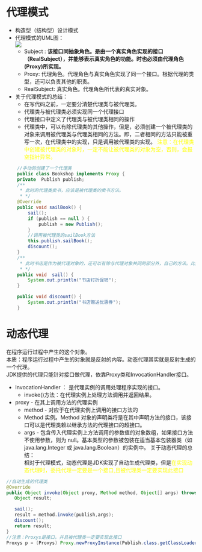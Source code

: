 # 代理模式  
+ 构造型（结构型）设计模式
+ 代理模式的UML图：  
    <img src="img/代理模式UML图.png">  
    + Subject : <b>该接口同抽象角色。是由一个真实角色实现的接口（RealSubject），并能够表示真实角色的功能。时也必须由代理角色(Proxy)所实现。</b>  
    + Proxy:  代理角色。代理角色与真实角色实现了同一个接口。根据代理的类型，还可以负责其他的职责。
    + RealSubject: 真实角色。代理角色所代表的真实对象。
+ 关于代理模式的总结：  
   + 在写代码之前，一定要分清楚代理类与被代理类。 
   + 代理类与被代理类必须实现同一个代理接口
   + 代理接口中定义了代理类与被代理类相同的操作
   + 代理类中，可以有除代理类的其他操作，但是，必须创建一个被代理类的对象来调用被代理类与代理类相同的方法。即，二者相同的方法只能被重写一次，在代理类中的实现，只是调用被代理类的实现。<font color="yellow"> 注意：在代理类中创建被代理类的对象时，一定不能让被代理类的对象为空，否则，会报空指针异常。</font>
```java
    //手动的创建了一个代理类
    public class Bookshop implements Proxy {
    private  Publish publish;
    /**
     * 此时的代理类卖书，应该是被代理类的卖书方法。
     * */
    @Override
    public void sailBook() {
        sail();
        if (publish == null ) {
            publish = new Publish();
        }
        //调用被代理类的sailBook方法
        this.publish.sailBook();
        discount();
    }
    /**
     * 此时书店是作为被代理对象的，还可以有除与代理对象共同的部分外，自己的方法。比如书店可以有促销活动
     * */
    public void  sail() {
        System.out.println("书店打折促销");
    }

    public void discount() {
        System.out.println("书店赠送优惠券");
    }
```
# 动态代理  
在程序运行过程中产生的这个对象。  
本质：程序运行过程中产生的对象就是反射的内容。动态代理其实就是反射生成的一个代理。  
JDK提供的代理只能针对接口做代理，依靠Proxy类和InvocationHandler接口。
+ InvocationHandler ： 是代理实例的调用处理程序实现的接口。 
    + invoke()方法：在代理实例上处理方法调用并返回结果。   
+ proxy - 在其上调用方法的代理实例
    + method - 对应于在代理实例上调用的接口方法的 
    + Method 实例。Method 对象的声明类将是在其中声明方法的接口，该接口可以是代理类赖以继承方法的代理接口的超接口。
    + args - 包含传入代理实例上方法调用的参数值的对象数组，如果接口方法不使用参数，则为 null。基本类型的参数被包装在适当基本包装器类（如 java.lang.Integer 或 java.lang.Boolean）的实例中。
关于动态代理的总结：  
 相对于代理模式，动态代理是JDK实现了自动生成代理类，但是<font color="yellow">在实现动态代理时，委托代理一定要是一个接口,且被代理类一定要实现此接口</font>  
 ```java
 //自动生成的代理类
 @Override
public Object invoke(Object proxy, Method method, Object[] args) throws Throwable {
    Object result;

    sail();
    result = method.invoke(publish,args);
    discount();
    return result;
}
//注意：Proxys是接口，并且被代理类一定要实现此接口
Proxys p = (Proxys) Proxy.newProxyInstance(Publish.class.getClassLoader(), pub
 ```